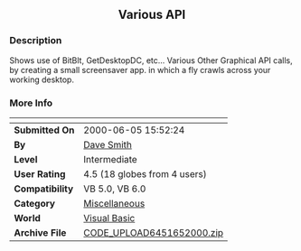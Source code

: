 ﻿<div align="center">

## Various API


</div>

### Description

Shows use of BitBlt, GetDesktopDC, etc... Various Other Graphical API calls, by creating a small screensaver app. in which a fly crawls across your working desktop.
 
### More Info
 


<span>             |<span>
---                |---
**Submitted On**   |2000-06-05 15:52:24
**By**             |[Dave Smith](https://github.com/Planet-Source-Code/PSCIndex/blob/master/ByAuthor/dave-smith.md)
**Level**          |Intermediate
**User Rating**    |4.5 (18 globes from 4 users)
**Compatibility**  |VB 5\.0, VB 6\.0
**Category**       |[Miscellaneous](https://github.com/Planet-Source-Code/PSCIndex/blob/master/ByCategory/miscellaneous__1-1.md)
**World**          |[Visual Basic](https://github.com/Planet-Source-Code/PSCIndex/blob/master/ByWorld/visual-basic.md)
**Archive File**   |[CODE\_UPLOAD6451652000\.zip](https://github.com/Planet-Source-Code/dave-smith-various-api__1-8647/archive/master.zip)








